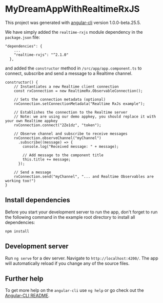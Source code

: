 # MyDreamAppWithRealtimeRxJS

This project was generated with [angular-cli](https://github.com/angular/angular-cli) version 1.0.0-beta.25.5.

We have simply added the `realtime-rxjs` module dependency in the `package.json` file:

```
"dependencies": {
    ...
    "realtime-rxjs": "^2.1.0"
  },
```

and added the `constructor` method in `/src/app/app.component.ts` to connect, subscribe and send a message to a Realtime channel.

```
constructor() {
	// Instantiates a new Realtime client connection
	const rxConnection = new RealtimeRx.ObservableConnection();
	
	// Sets the connection metadata (optional)
	rxConnection.setConnectionMetadata("Realtime RxJs example");
	
	// Establishes the connection to the Realtime server
	// Note: we are using our demo appkey, you should replace it with your own Realtime appkey
	rxConnection.connect("2Ze1dz", "token");
	
	// Observe channel and subscribe to receive messages
	rxConnection.observeChannel("myChannel")
	  .subscribe((message) => {
	    console.log("Received message: " + message);
	
	    // Add message to the component title
	    this.title += message;
	  });
	
	// Send a message
	rxConnection.send("myChannel", "... and Realtime Observables are working too!")
}
```

## Install dependencies
Before you start your development server to run the app, don't forget to run the following command in the example root directory to install all dependencies:

```
npm install
```

## Development server
Run `ng serve` for a dev server. Navigate to `http://localhost:4200/`. The app will automatically reload if you change any of the source files.


## Further help

To get more help on the `angular-cli` use `ng help` or go check out the [Angular-CLI README](https://github.com/angular/angular-cli/blob/master/README.md).
